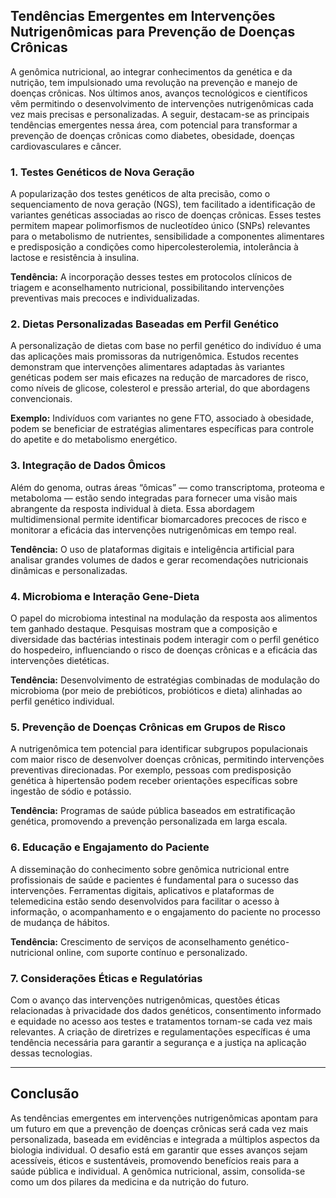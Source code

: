 
## Tendências Emergentes em Intervenções Nutrigenômicas para Prevenção de Doenças Crônicas

A genômica nutricional, ao integrar conhecimentos da genética e da nutrição, tem impulsionado uma revolução na prevenção e manejo de doenças crônicas. Nos últimos anos, avanços tecnológicos e científicos vêm permitindo o desenvolvimento de intervenções nutrigenômicas cada vez mais precisas e personalizadas. A seguir, destacam-se as principais tendências emergentes nessa área, com potencial para transformar a prevenção de doenças crônicas como diabetes, obesidade, doenças cardiovasculares e câncer.

### 1. Testes Genéticos de Nova Geração

A popularização dos testes genéticos de alta precisão, como o sequenciamento de nova geração (NGS), tem facilitado a identificação de variantes genéticas associadas ao risco de doenças crônicas. Esses testes permitem mapear polimorfismos de nucleotídeo único (SNPs) relevantes para o metabolismo de nutrientes, sensibilidade a componentes alimentares e predisposição a condições como hipercolesterolemia, intolerância à lactose e resistência à insulina.

**Tendência:** A incorporação desses testes em protocolos clínicos de triagem e aconselhamento nutricional, possibilitando intervenções preventivas mais precoces e individualizadas.

### 2. Dietas Personalizadas Baseadas em Perfil Genético

A personalização de dietas com base no perfil genético do indivíduo é uma das aplicações mais promissoras da nutrigenômica. Estudos recentes demonstram que intervenções alimentares adaptadas às variantes genéticas podem ser mais eficazes na redução de marcadores de risco, como níveis de glicose, colesterol e pressão arterial, do que abordagens convencionais.

**Exemplo:** Indivíduos com variantes no gene FTO, associado à obesidade, podem se beneficiar de estratégias alimentares específicas para controle do apetite e do metabolismo energético.

### 3. Integração de Dados Ômicos

Além do genoma, outras áreas “ômicas” — como transcriptoma, proteoma e metaboloma — estão sendo integradas para fornecer uma visão mais abrangente da resposta individual à dieta. Essa abordagem multidimensional permite identificar biomarcadores precoces de risco e monitorar a eficácia das intervenções nutrigenômicas em tempo real.

**Tendência:** O uso de plataformas digitais e inteligência artificial para analisar grandes volumes de dados e gerar recomendações nutricionais dinâmicas e personalizadas.

### 4. Microbioma e Interação Gene-Dieta

O papel do microbioma intestinal na modulação da resposta aos alimentos tem ganhado destaque. Pesquisas mostram que a composição e diversidade das bactérias intestinais podem interagir com o perfil genético do hospedeiro, influenciando o risco de doenças crônicas e a eficácia das intervenções dietéticas.

**Tendência:** Desenvolvimento de estratégias combinadas de modulação do microbioma (por meio de prebióticos, probióticos e dieta) alinhadas ao perfil genético individual.

### 5. Prevenção de Doenças Crônicas em Grupos de Risco

A nutrigenômica tem potencial para identificar subgrupos populacionais com maior risco de desenvolver doenças crônicas, permitindo intervenções preventivas direcionadas. Por exemplo, pessoas com predisposição genética à hipertensão podem receber orientações específicas sobre ingestão de sódio e potássio.

**Tendência:** Programas de saúde pública baseados em estratificação genética, promovendo a prevenção personalizada em larga escala.

### 6. Educação e Engajamento do Paciente

A disseminação do conhecimento sobre genômica nutricional entre profissionais de saúde e pacientes é fundamental para o sucesso das intervenções. Ferramentas digitais, aplicativos e plataformas de telemedicina estão sendo desenvolvidos para facilitar o acesso à informação, o acompanhamento e o engajamento do paciente no processo de mudança de hábitos.

**Tendência:** Crescimento de serviços de aconselhamento genético-nutricional online, com suporte contínuo e personalizado.

### 7. Considerações Éticas e Regulatórias

Com o avanço das intervenções nutrigenômicas, questões éticas relacionadas à privacidade dos dados genéticos, consentimento informado e equidade no acesso aos testes e tratamentos tornam-se cada vez mais relevantes. A criação de diretrizes e regulamentações específicas é uma tendência necessária para garantir a segurança e a justiça na aplicação dessas tecnologias.

---

## Conclusão

As tendências emergentes em intervenções nutrigenômicas apontam para um futuro em que a prevenção de doenças crônicas será cada vez mais personalizada, baseada em evidências e integrada a múltiplos aspectos da biologia individual. O desafio está em garantir que esses avanços sejam acessíveis, éticos e sustentáveis, promovendo benefícios reais para a saúde pública e individual. A genômica nutricional, assim, consolida-se como um dos pilares da medicina e da nutrição do futuro.
```
